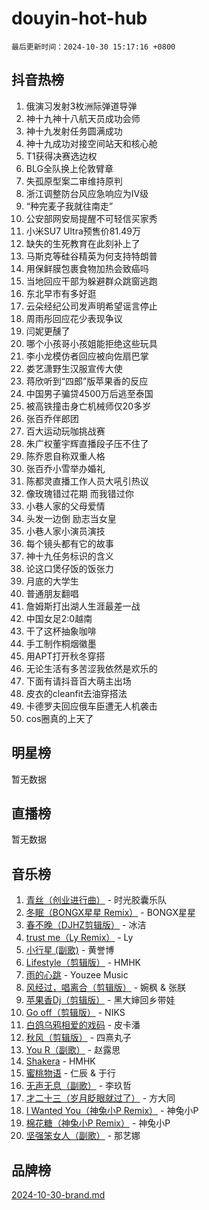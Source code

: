 # douyin-hot-hub

`最后更新时间：2024-10-30 15:17:16 +0800`

## 抖音热榜

1. 俄演习发射3枚洲际弹道导弹
1. 神十九神十八航天员成功会师
1. 神十九发射任务圆满成功
1. 神十九成功对接空间站天和核心舱
1. T1获得决赛选边权
1. BLG全队换上伦敦臂章
1. 失孤原型案二审维持原判
1. 浙江调整防台风应急响应为Ⅳ级
1. “种完麦子我就往南走”
1. 公安部网安局提醒不可轻信买家秀
1. 小米SU7 Ultra预售价81.49万
1. 缺失的生死教育在此刻补上了
1. 马斯克等硅谷精英为何支持特朗普
1. 用保鲜膜包裹食物加热会致癌吗
1. 当地回应干部为躲避群众跳窗逃跑
1. 东北早市有多好逛
1. 云朵经纪公司发声明希望谣言停止
1. 周雨彤回应花少表现争议
1. 闫妮更醺了
1. 哪个小孩哥小孩姐能拒绝这些玩具
1. 李小龙模仿者回应被向佐扇巴掌
1. 娄艺潇野生汉服宣传大使
1. 蒋欣听到“四郎”版苹果香的反应
1. 中国男子骗贷4500万后逃至泰国
1. 被高铁撞击身亡机械师仅20多岁
1. 张百乔伴郎团
1. 百大运动玩咖挑战赛
1. 朱广权董宇辉直播段子压不住了
1. 陈乔恩自称双重人格
1. 张百乔小雪举办婚礼
1. 陈都灵直播工作人员大吼引热议
1. 像玫瑰错过花期 而我错过你
1. 小巷人家的父母爱情
1. 头发一边倒 励志当女皇
1. 小巷人家小演员演技
1. 每个镜头都有它的故事
1. 神十九任务标识的含义
1. 论这口煲仔饭的饭张力
1. 月底的大学生
1. 普通朋友翻唱
1. 詹姆斯打出湖人生涯最差一战
1. 中国女足2:0越南
1. 干了这杯抽象咖啡
1. 手工制作桐烟徽墨
1. 用APT打开秋冬穿搭
1. 无论生活有多苦涩我依然是欢乐的
1. 下面有请抖音百大萌主出场
1. 皮衣的cleanfit去油穿搭法
1. 卡德罗夫回应俄车臣遭无人机袭击
1. cos圈真的上天了

## 明星榜

暂无数据

## 直播榜

暂无数据

## 音乐榜

1. [青丝（创业进行曲）](https://sf3-cdn-tos.douyinstatic.com/obj/tos-cn-ve-2774/ooYARJB5iBRNhCOkDsS3BAKW91CIMoQfwzwKLi) - 时光胶囊乐队
1. [冬眠（BONGX星星 Remix）](https://sf3-cdn-tos.douyinstatic.com/obj/tos-cn-ve-2774/oMCfFFoE3LwQ7agAgOIG4ieExqkeAsxNBEkLdz) - BONGX星星
1. [春不晚（DJHZ剪辑版）](https://sf5-hl-cdn-tos.douyinstatic.com/obj/tos-cn-ve-2774/osEZa7YZ6wNo9QDABgfGFaCQKRQTNafsBJDnKt) - 冰洁
1. [trust me（Ly Remix）](https://sf5-hl-cdn-tos.douyinstatic.com/obj/tos-cn-ve-2774/oUo1M8fz5AfmMSExABQQKFE0eCMWgsiccfqrMA) - Ly
1. [小行星 (副歌)](https://sf5-hl-cdn-tos.douyinstatic.com/obj/tos-cn-ve-2774/oArWEvgkJwVsB0KMIw6iBsAoHAciIjJqzWeTQr) - 黄誉博
1. [Lifestyle（剪辑版）](https://sf5-hl-cdn-tos.douyinstatic.com/obj/tos-cn-ve-2774/owfqGgjwG3V5lCLaAIezFMeg3LtuKNBaZKgzPV) - HMHK
1. [雨的心跳](https://sf3-cdn-tos.douyinstatic.com/obj/tos-cn-ve-2774/o0vI5NZuiJgxWIQQFhXO0RTrsiIAsBSiMIECz) - Youzee Music
1. [风经过，唱离合（剪辑版）](https://sf5-hl-cdn-tos.douyinstatic.com/obj/tos-cn-ve-2774/okllg5DG2MmUF3aiiDfBZx6ZLvfwOTtbCEAHyI) - 婉枫 & 张朕
1. [苹果香Dj（剪辑版）](https://sf5-hl-cdn-tos.douyinstatic.com/obj/tos-cn-ve-2774/oEeIEQbYGAOspCTRAIeYF4Ok8LgZ8NBaRe4ztR) - 黑大婶回乡带娃
1. [Go off（剪辑版）](https://sf5-hl-cdn-tos.douyinstatic.com/obj/tos-cn-ve-2774/oYLJZTCGnIQBt2BsMBCFksOEMnDQesCr2gfZ7N) - NIKS
1. [白鸽乌鸦相爱的戏码](https://sf5-hl-cdn-tos.douyinstatic.com/obj/tos-cn-ve-2774/oMVVEf6eDAOmFtNtCsEqKpIorBDM8Nkg6TZRqC) - 皮卡潘
1. [秋风（剪辑版）](https://sf5-hl-cdn-tos.douyinstatic.com/obj/tos-cn-ve-2774/ocGaU84LfAfzMd2wbXdQFpCGhBiXg82JNMRRie) - 四熹丸子
1. [You R（副歌）](https://sf5-hl-cdn-tos.douyinstatic.com/obj/tos-cn-ve-2774/oc0MZn9aEfLkCFLIxKQQcgBjS9mBBuDttYPfZ1) - 赵露思
1. [Shakera](https://sf5-hl-cdn-tos.douyinstatic.com/obj/tos-cn-ve-2774/ocKtEBgQ8FiQCBDf3nj9Z9gEGEQ4fAZDYEocLY) - HMHK
1. [蜜桃物语](https://sf5-hl-cdn-tos.douyinstatic.com/obj/tos-cn-ve-2774/oIhOSCZtIACtYU4XQkngiW9kCBfVD1Fz9IYeqL) - 仁辰 & 于行
1. [无声无息（副歌）](https://sf5-hl-cdn-tos.douyinstatic.com/obj/tos-cn-ve-2774/osmzBBdYMBoz2NHW7AYiZEErnITswCiYzuA3Nf) - 李玖哲
1. [才二十三（岁月眨眼就过了）](https://sf5-hl-cdn-tos.douyinstatic.com/obj/tos-cn-ve-2774/oYAvkTrUXEBMWYUbL3nl8i01MJ5skiIZASC2H) - 方大同
1. [I Wanted You（神兔小P Remix）](https://sf5-hl-cdn-tos.douyinstatic.com/obj/tos-cn-ve-2774/o4CAubmDQdZeEkstFnCvKIMDag8D2BSBOjfNuh) - 神兔小P
1. [棉花糖（神兔小P Remix）](https://sf5-hl-cdn-tos.douyinstatic.com/obj/tos-cn-ve-2774/o0pEDf1GaEfEYJ1FbgOAFCITQ1zeFD3kgBWGcG) - 神兔小P
1. [坚强笨女人（副歌）](https://sf5-hl-cdn-tos.douyinstatic.com/obj/tos-cn-ve-2774/ospNInQiZvGWyBVg5zkNsAMct5uJIg1CrZiPL) - 那艺娜

## 品牌榜

[2024-10-30-brand.md](2024-10-30-brand.md)
